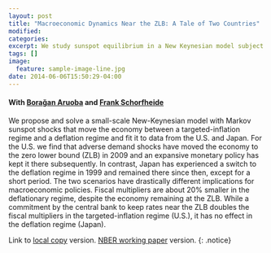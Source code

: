 ```yaml
---
layout: post
title: "Macroeconomic Dynamics Near the ZLB: A Tale of Two Countries"
modified:
categories: 
excerpt: We study sunspot equilibrium in a New Keynesian model subject to the ZLB constraint and explore its implications for the U.S. and Japan.
tags: []
image:
  feature: sample-image-line.jpg
date: 2014-06-06T15:50:29-04:00
---
```

#### With [Bora&#x11F;an Aruoba](http://aruoba.econ.umd.edu/) and [Frank Schorfheide](http://sites.sas.upenn.edu/schorf)

We propose and solve a small-scale New-Keynesian model with Markov sunspot
shocks that move the economy between a targeted-inflation regime and a deflation
regime and fit it to data from the U.S. and Japan. For the U.S. we find that adverse
demand shocks have moved the economy to the zero lower bound (ZLB) in 2009 and
an expansive monetary policy has kept it there subsequently. In contrast, Japan has
experienced a switch to the deflation regime in 1999 and remained there since then,
except for a short period. The two scenarios have drastically different implications for
macroeconomic policies. Fiscal multipliers are about 20% smaller in the deflationary
regime, despite the economy remaining at the ZLB. While a commitment by the central
bank to keep rates near the ZLB doubles the fiscal multipliers in the targeted-inflation
regime (U.S.), it has no effect in the deflation regime (Japan).


Link to [local copy](/documents/ACS-ZLB.pdf) version. [NBER working paper](http://www.nber.org/papers/w19248) version.
{: .notice}